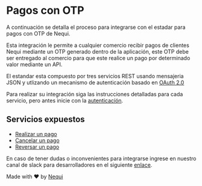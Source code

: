 # Pagos con OTP

A continuación se detalla el proceso para integrarse con el estadar para pagos con OTP de Nequi.

Esta integración le permite a cualquier comercio recibir pagos de clientes Nequi mediante un OTP generado dentro de la aplicación, este OTP debe ser entregado al comercio para que este realice un pago por determinado valor mediante un API.

El estandar esta compuesto por tres servicios REST usando mensajeria JSON y utlizando un mecanismo de autenticación basado en [OAuth 2.0](https://oauth.net/2/)

Para realizar su integración siga las instrucciones detalladas para cada servicio, pero antes inicie con la [autenticacíón](./authentication.md).

## Servicios expuestos

- [Realizar un pago](./requestPayment.md)
- [Cancelar un pago](./cancelPayment.md)
- [Reversar un pago](./reversePayment.md)

En caso de tener dudas o inconvenientes para integrarse ingrese en nuestro canal de slack para desarrolladores en el siguiente [enlace](https://join.slack.com/t/nequidev/shared_invite/enQtMzc1Njc3NzU5MTExLTgyYmZkMmM1ODlhMmVhM2MyMDkyMGUwMTNiOTZkZTEyYzAwOTFkOGQ2ZTBlMTZmOTg1YzA1NTliOGVkM2ZjZjM).

Made with ♥ by [Nequi](https://nequi.com)
